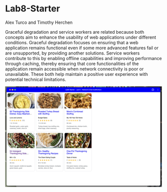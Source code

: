 # Lab8-Starter

Alex Turco and Timothy Herchen

Graceful degradation and service workers are related because both concepts aim to enhance the usability of web applications under different conditions. Graceful degradation focuses on ensuring that a web application remains functional even if some more advanced features fail or are unsupported, by providing another solutions. Service workers contribute to this by enabling offline capabilities and improving performance through caching, thereby ensuring that core functionalities of the application remain accessible when network connectivity is poor or unavailable. These both help maintain a positive user experience with potential technical limitations.

![image](assets/images/pwa.png)
